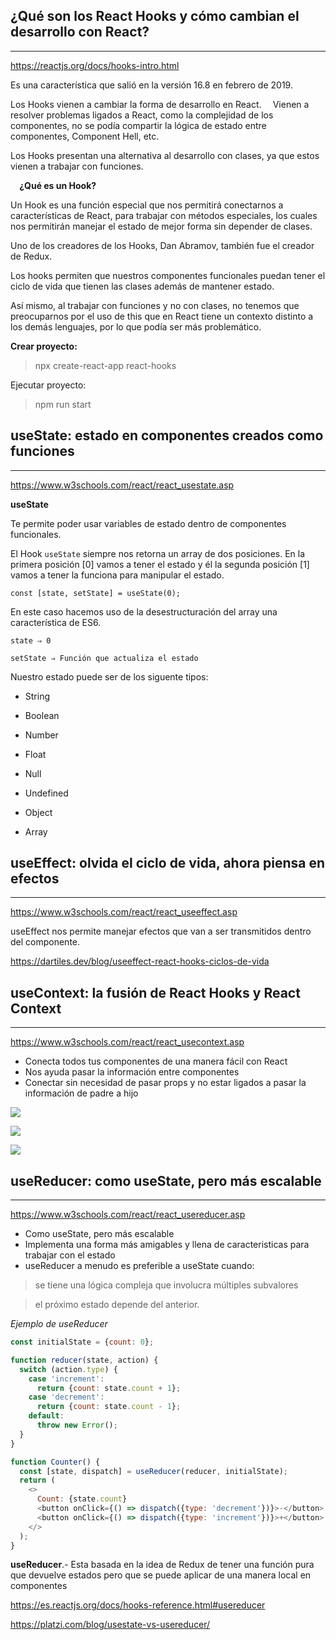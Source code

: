 ## ¿Qué son los React Hooks y cómo cambian el desarrollo con React?
---
https://reactjs.org/docs/hooks-intro.html

Es una característica que salió en la versión 16.8 en febrero de 2019.

Los Hooks vienen a cambiar la forma de desarrollo en React.
⠀
Vienen a resolver problemas ligados a React, como la complejidad de los componentes, no se podía compartir la lógica de estado entre componentes, Component Hell, etc.

Los Hooks presentan una alternativa al desarrollo con clases, ya que estos vienen a trabajar con funciones.

⠀
**¿Qué es un Hook?**

Un Hook es una función especial que nos permitirá conectarnos a características de React, para trabajar con métodos especiales, los cuales nos permitirán manejar el estado de mejor forma sin depender de clases.

Uno de los creadores de los Hooks, Dan Abramov, también fue el creador de Redux.

Los hooks permiten que nuestros componentes funcionales puedan tener el ciclo de vida que tienen las clases además de mantener estado.

Así mismo, al trabajar con funciones y no con clases, no tenemos que preocuparnos por el uso de this que en React tiene un contexto distinto a los demás lenguajes, por lo que podía ser más problemático.

**Crear proyecto:**

> npx create-react-app react-hooks

Ejecutar proyecto:

> npm run start

## useState: estado en componentes creados como funciones
---
https://www.w3schools.com/react/react_usestate.asp

**useState**

Te permite poder usar variables de estado dentro de componentes funcionales.

El Hook ```useState``` siempre nos retorna un array de dos posiciones. En la primera posición [0] vamos a tener el estado y él la segunda posición [1] vamos a tener la funciona para manipular el estado.

```const [state, setState] = useState(0);```

En este caso hacemos uso de la desestructuración del array una característica de ES6.

```state ⇒ 0```

```setState ⇒ Función que actualiza el estado```

Nuestro estado puede ser de los siguente tipos:

- String

- Boolean

- Number

- Float

- Null

- Undefined

- Object

- Array

## useEffect: olvida el ciclo de vida, ahora piensa en efectos
---
https://www.w3schools.com/react/react_useeffect.asp

useEffect nos permite manejar efectos que van a ser transmitidos dentro del componente.

https://dartiles.dev/blog/useeffect-react-hooks-ciclos-de-vida

## useContext: la fusión de React Hooks y React Context
---
https://www.w3schools.com/react/react_usecontext.asp

- Conecta todos tus componentes de una manera fácil con React
- Nos ayuda pasar la información entre componentes
- Conectar sin necesidad de pasar props y no estar ligados a pasar la información de padre a hijo

![](https://static.platzi.com/media/user_upload/context-b5db2f61-4a66-493e-b57d-99c3ee6dabbb.jpg)

![](https://static.platzi.com/media/user_upload/index-e884a4c1-6f74-4225-9674-c22f27243913.jpg)

![](https://static.platzi.com/media/user_upload/consume-context-bdf2b92e-de62-42c5-a8e0-547de130dc4a.jpg)

## useReducer: como useState, pero más escalable
---
https://www.w3schools.com/react/react_usereducer.asp

- Como useState, pero más escalable
- Implementa una forma más amigables y llena de caracteristicas para trabajar con el estado
- useReducer a menudo es preferible a useState cuando:
>se tiene una lógica compleja que involucra múltiples subvalores

>el próximo estado depende del anterior.

*Ejemplo de useReducer*
```javascript
const initialState = {count: 0};

function reducer(state, action) {
  switch (action.type) {
    case 'increment':
      return {count: state.count + 1};
    case 'decrement':
      return {count: state.count - 1};
    default:
      throw new Error();
  }
}

function Counter() {
  const [state, dispatch] = useReducer(reducer, initialState);
  return (
    <>
      Count: {state.count}
      <button onClick={() => dispatch({type: 'decrement'})}>-</button>
      <button onClick={() => dispatch({type: 'increment'})}>+</button>
    </>
  );
}
```

**useReducer**.- Esta basada en la idea de Redux de tener una función pura que devuelve estados pero que se puede aplicar de una manera local en componentes

https://es.reactjs.org/docs/hooks-reference.html#usereducer

https://platzi.com/blog/usestate-vs-usereducer/


